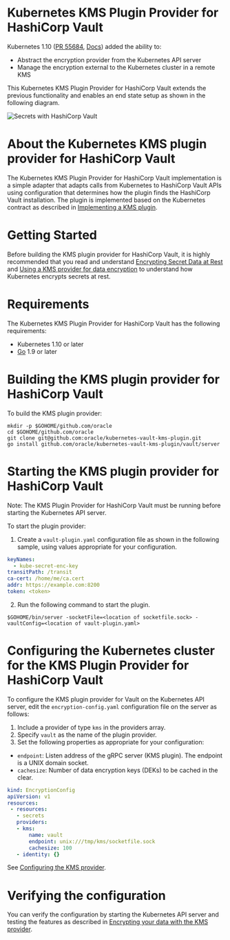 # Kubernetes KMS Plugin Provider for HashiCorp Vault

Kubernetes 1.10 ([PR 55684](https://github.com/kubernetes/kubernetes/pull/55684), [Docs](https://kubernetes.io/docs/tasks/administer-cluster/kms-provider/)) added the ability to:
* Abstract the encryption provider from the Kubernetes API server
* Manage the encryption external to the Kubernetes cluster in a remote KMS

This Kubernetes KMS Plugin Provider for HashiCorp Vault extends the previous functionality and enables an end state setup as shown in the following diagram.

![Secrets with HashiCorp Vault](vault/docs/vaultplugin.png)

# About the Kubernetes KMS plugin provider for HashiCorp Vault
The Kubernetes KMS Plugin Provider for HashiCorp Vault implementation is a simple adapter that adapts calls from Kubernetes to HashiCorp Vault APIs using configuration that determines how the plugin finds the HashiCorp Vault installation.
The plugin is implemented based on the Kubernetes contract as described in [Implementing a KMS plugin](https://kubernetes.io/docs/tasks/administer-cluster/kms-provider/#implementing-a-kms-plugin).

# Getting Started
Before building the KMS plugin provider for HashiCorp Vault, it is highly recommended that you read and understand [Encrypting Secret Data at Rest](https://kubernetes.io/docs/tasks/administer-cluster/encrypt-data/) and [Using a KMS provider for data encryption](https://kubernetes.io/docs/tasks/administer-cluster/kms-provider/) to understand how Kubernetes encrypts secrets at rest.

# Requirements
The Kubernetes KMS Plugin Provider for HashiCorp Vault has the following requirements:
* Kubernetes 1.10 or later
* [Go](https://golang.org/) 1.9 or later

# Building the KMS plugin provider for HashiCorp Vault
To build the KMS plugin provider:
```
mkdir -p $GOHOME/github.com/oracle
cd $GOHOME/github.com/oracle
git clone git@github.com:oracle/kubernetes-vault-kms-plugin.git
go install github.com/oracle/kubernetes-vault-kms-plugin/vault/server
```

# Starting the KMS plugin provider for HashiCorp Vault  
Note: The KMS Plugin Provider for HashiCorp Vault must be running before starting the Kubernetes API server.

To start the plugin provider:
1. Create a `vault-plugin.yaml` configuration file as shown in the following sample, using values appropriate for your configuration.
```yaml
keyNames:
  - kube-secret-enc-key
transitPath: /transit
ca-cert: /home/me/ca.cert
addr: https://example.com:8200
token: <token>
```

2. Run the following command to start the plugin.
```
$GOHOME/bin/server -socketFile=<location of socketfile.sock> -vaultConfig=<location of vault-plugin.yaml>
```

# Configuring the Kubernetes cluster for the KMS Plugin Provider for HashiCorp Vault

To configure the KMS plugin provider for Vault on the Kubernetes API server, edit the `encryption-config.yaml` configuration file on the server as follows:
1. Include a provider of type `kms` in the providers array.
2. Specify `vault` as the name of the plugin provider.
3. Set the following properties as appropriate for your configuration:
 * `endpoint`: Listen address of the gRPC server (KMS plugin). The endpoint is a UNIX domain socket.
 * `cachesize`: Number of data encryption keys (DEKs) to be cached in the clear.

 ```yaml
kind: EncryptionConfig
apiVersion: v1
resources:
  - resources:
    - secrets
    providers:
    - kms:
        name: vault
        endpoint: unix:///tmp/kms/socketfile.sock
        cachesize: 100
    - identity: {}  
```
See [Configuring the KMS provider](https://kubernetes.io/docs/tasks/administer-cluster/kms-provider/#configuring-the-kms-provider).

# Verifying the configuration
You can verify the configuration by starting the Kubernetes API server and testing the features as described in  [Encrypting your data with the KMS provider](https://kubernetes.io/docs/tasks/administer-cluster/kms-provider/#encrypting-your-data-with-the-kms-provider).

